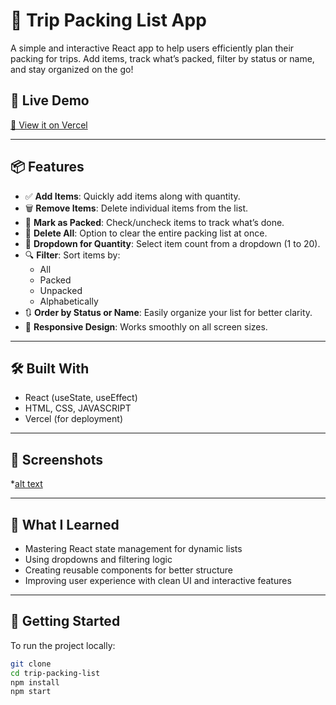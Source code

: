 # 🧳 Trip Packing List App

A simple and interactive React app to help users efficiently plan their packing for trips. Add items, track what’s packed, filter by status or name, and stay organized on the go!

## 🚀 Live Demo
[🔗 View it on Vercel](https://travel-list-kohl-beta.vercel.app/)

---

## 📦 Features

- ✅ **Add Items**: Quickly add items along with quantity.
- 🗑️ **Remove Items**: Delete individual items from the list.
- 📌 **Mark as Packed**: Check/uncheck items to track what’s done.
- 🔄 **Delete All**: Option to clear the entire packing list at once.
- 🔽 **Dropdown for Quantity**: Select item count from a dropdown (1 to 20).
- 🔍 **Filter**: Sort items by:
  - All
  - Packed
  - Unpacked
  - Alphabetically
- 🔃 **Order by Status or Name**: Easily organize your list for better clarity.
- 📱 **Responsive Design**: Works smoothly on all screen sizes.

---

## 🛠️ Built With

- React (useState, useEffect)
- HTML, CSS, JAVASCRIPT
- Vercel (for deployment)

---

## 📸 Screenshots

*[alt text](image.png)

---


## 🧠 What I Learned

- Mastering React state management for dynamic lists
- Using dropdowns and filtering logic
- Creating reusable components for better structure
- Improving user experience with clean UI and interactive features

---

## 🧪 Getting Started

To run the project locally:

```bash
git clone 
cd trip-packing-list
npm install
npm start
